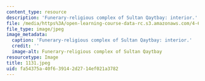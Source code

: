 ```yaml
---
content_type: resource
description: 'Funerary-religious complex of Sultan Qaytbay: interior.'
file: /media/https%3A/open-learning-course-data-rc.s3.amazonaws.com/4-615-the-architecture-of-cairo-spring-2002/fa54375a40f639142d2714ef021a3782_1131.jpeg
file_type: image/jpeg
image_metadata:
  caption: 'Funerary-religious complex of Sultan Qaytbay: interior.'
  credit: ''
  image-alt: Funerary-religious complex of Sultan Qaytbay
resourcetype: Image
title: 1131.jpeg
uid: fa54375a-40f6-3914-2d27-14ef021a3782
---
```

